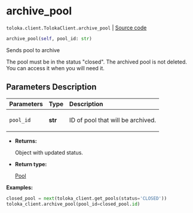 # archive_pool
`toloka.client.TolokaClient.archive_pool` | [Source code](https://github.com/Toloka/toloka-kit/blob/v0.1.24/src/client/__init__.py#L44)

```python
archive_pool(self, pool_id: str)
```

Sends pool to archive


The pool must be in the status "closed".
The archived pool is not deleted. You can access it when you will need it.

## Parameters Description

| Parameters | Type | Description |
| :----------| :----| :-----------|
`pool_id`|**str**|<p>ID of pool that will be archived.</p>

* **Returns:**

  Object with updated status.

* **Return type:**

  [Pool](toloka.client.pool.Pool.md)

**Examples:**

```python
closed_pool = next(toloka_client.get_pools(status='CLOSED'))
toloka_client.archive_pool(pool_id=closed_pool.id)
```
